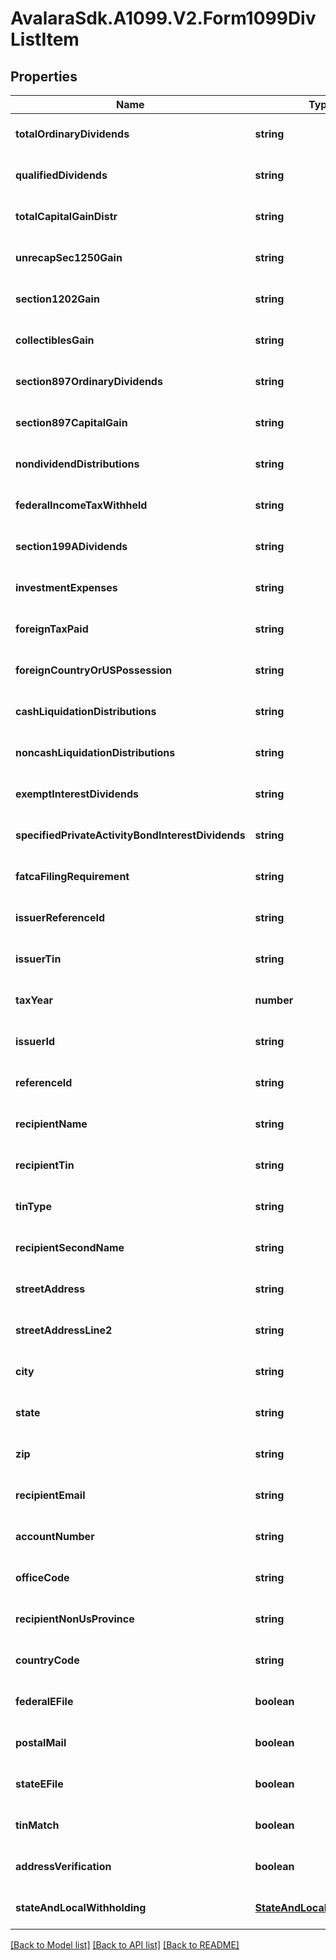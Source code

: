 # AvalaraSdk.A1099.V2.Form1099DivListItem

## Properties

Name | Type | Description | Notes
------------ | ------------- | ------------- | -------------
**totalOrdinaryDividends** | **string** |  | [optional] [default to undefined]
**qualifiedDividends** | **string** |  | [optional] [default to undefined]
**totalCapitalGainDistr** | **string** |  | [optional] [default to undefined]
**unrecapSec1250Gain** | **string** |  | [optional] [default to undefined]
**section1202Gain** | **string** |  | [optional] [default to undefined]
**collectiblesGain** | **string** |  | [optional] [default to undefined]
**section897OrdinaryDividends** | **string** |  | [optional] [default to undefined]
**section897CapitalGain** | **string** |  | [optional] [default to undefined]
**nondividendDistributions** | **string** |  | [optional] [default to undefined]
**federalIncomeTaxWithheld** | **string** |  | [optional] [default to undefined]
**section199ADividends** | **string** |  | [optional] [default to undefined]
**investmentExpenses** | **string** |  | [optional] [default to undefined]
**foreignTaxPaid** | **string** |  | [optional] [default to undefined]
**foreignCountryOrUSPossession** | **string** |  | [optional] [default to undefined]
**cashLiquidationDistributions** | **string** |  | [optional] [default to undefined]
**noncashLiquidationDistributions** | **string** |  | [optional] [default to undefined]
**exemptInterestDividends** | **string** |  | [optional] [default to undefined]
**specifiedPrivateActivityBondInterestDividends** | **string** |  | [optional] [default to undefined]
**fatcaFilingRequirement** | **string** |  | [optional] [default to undefined]
**issuerReferenceId** | **string** |  | [optional] [default to undefined]
**issuerTin** | **string** |  | [optional] [default to undefined]
**taxYear** | **number** |  | [optional] [default to undefined]
**issuerId** | **string** |  | [optional] [default to undefined]
**referenceId** | **string** |  | [optional] [default to undefined]
**recipientName** | **string** |  | [optional] [default to undefined]
**recipientTin** | **string** |  | [optional] [default to undefined]
**tinType** | **string** |  | [optional] [default to undefined]
**recipientSecondName** | **string** |  | [optional] [default to undefined]
**streetAddress** | **string** |  | [optional] [default to undefined]
**streetAddressLine2** | **string** |  | [optional] [default to undefined]
**city** | **string** |  | [optional] [default to undefined]
**state** | **string** |  | [optional] [default to undefined]
**zip** | **string** |  | [optional] [default to undefined]
**recipientEmail** | **string** |  | [optional] [default to undefined]
**accountNumber** | **string** |  | [optional] [default to undefined]
**officeCode** | **string** |  | [optional] [default to undefined]
**recipientNonUsProvince** | **string** |  | [optional] [default to undefined]
**countryCode** | **string** |  | [optional] [default to undefined]
**federalEFile** | **boolean** |  | [optional] [default to undefined]
**postalMail** | **boolean** |  | [optional] [default to undefined]
**stateEFile** | **boolean** |  | [optional] [default to undefined]
**tinMatch** | **boolean** |  | [optional] [default to undefined]
**addressVerification** | **boolean** |  | [optional] [default to undefined]
**stateAndLocalWithholding** | [**StateAndLocalWithholding**](StateAndLocalWithholding.md) |  | [optional] [default to undefined]

[[Back to Model list]](../../../README.md#documentation-for-models) [[Back to API list]](../../../README.md#documentation-for-api-endpoints) [[Back to README]](../../../README.md)

